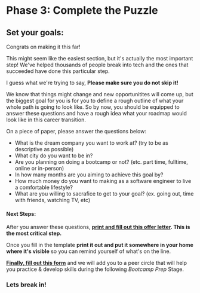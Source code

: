 # Phase 3: Complete the Puzzle

## Set your goals:

Congrats on making it this far!

This might seem like the easiest section, but it's actually the most important step! We've helped thousands of people break into tech and the ones that succeeded have done this particular step.

I guess what we're trying to say, **Please make sure you do not skip it!**

We know that things might change and new opportunitites will come up, but the biggest goal for you is for you to define a rough outline of what your whole path is going to look like. So by now, you should be equipped to answer these questions and have a rough idea what your roadmap would look like in this career transition.

On a piece of paper, please answer the questions below:

* What is the dream company you want to work at? \(try to be as descriptive as possible\)
* What city do you want to be in?
* Are you planning on doing a bootcamp or not? \(etc. part time, fulltime, online or in-person\)
* In how many months are you aiming to achieve this goal by?
* How much money do you want to making as a software engineer to live a comfortable lifestyle?
* What are you willing to sacrafice to get to your goal? \(ex. going out, time with friends, watching TV, etc\)

#### Next Steps:

After you answer these questions, [**print and fill out this offer letter**](https://docs.google.com/document/d/12jDschLbdBNZ-iuURcfovWrBDOvmBuPJI9TXwj6vddM/edit?usp=sharing)**. This is the most critical step.**

Once you fill in the template **print it out and put it somewhere in your home where it's visible** so you can remind yourself of what's on the line.

[**Finally, fill out this form**](https://goo.gl/forms/Sh43ICa77xnXsrvI3) and we will add you to a peer circle that will help you practice & develop skills during the following _Bootcamp Prep_ Stage.

### Lets break in!

